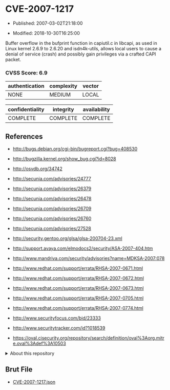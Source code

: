 # CVE-2007-1217

- Published: 2007-03-02T21:18:00

- Modified: 2018-10-30T16:25:00

Buffer overflow in the bufprint function in capiutil.c in libcapi, as used in Linux kernel 2.6.9 to 2.6.20 and isdn4k-utils, allows local users to cause a denial of service (crash) and possibly gain privileges via a crafted CAPI packet.

### CVSS Score: **6.9**

| authentication | complexity | vector |
| --- | --- | --- |
| NONE | MEDIUM | LOCAL |

| confidentiality | integrity | availability |
| --- | --- | --- |
| COMPLETE | COMPLETE | COMPLETE |

## References

* http://bugs.debian.org/cgi-bin/bugreport.cgi?bug=408530

* http://bugzilla.kernel.org/show_bug.cgi?id=8028

* http://osvdb.org/34742

* http://secunia.com/advisories/24777

* http://secunia.com/advisories/26379

* http://secunia.com/advisories/26478

* http://secunia.com/advisories/26709

* http://secunia.com/advisories/26760

* http://secunia.com/advisories/27528

* http://security.gentoo.org/glsa/glsa-200704-23.xml

* http://support.avaya.com/elmodocs2/security/ASA-2007-404.htm

* http://www.mandriva.com/security/advisories?name=MDKSA-2007:078

* http://www.redhat.com/support/errata/RHSA-2007-0671.html

* http://www.redhat.com/support/errata/RHSA-2007-0672.html

* http://www.redhat.com/support/errata/RHSA-2007-0673.html

* http://www.redhat.com/support/errata/RHSA-2007-0705.html

* http://www.redhat.com/support/errata/RHSA-2007-0774.html

* http://www.securityfocus.com/bid/23333

* http://www.securitytracker.com/id?1018539

* https://oval.cisecurity.org/repository/search/definition/oval%3Aorg.mitre.oval%3Adef%3A10503

<details>
<summary>About this repository</summary> 

  This repository is part of the project [Live Hack CVE](https://github.com/Live-Hack-CVE). Main website can be found [www.live-hack.org](https://www.live-hack.org) 
  
  Made by [Sn0wAlice](https://github.com/Sn0wAlice) for the people that care about security and need to have a feed of the latest CVEs. Hope you enjoy it, don't forget to star the repo and follow me on [Twitter](https://twitter.com/Sn0wAlice) and [Github](https://github.com/Sn0wAlice). And that is my [personnal website](https://www.alice-snow.me/)

  - [Home Page](https://github.com/Live-Hack-CVE)
  - [Framework](https://github.com/Live-Hack-CVE/cve-framework)
  - [CVE database](https://github.com/Live-Hack-CVE/full_database)
  - [Changelog](https://github.com/Live-Hack-CVE/Changelog)
</details>

## Brut File

* [CVE-2007-1217.json](https://raw.githubusercontent.com/Live-Hack-CVE/full_database/main/cves/2007/CVE-2007-1217.json)

